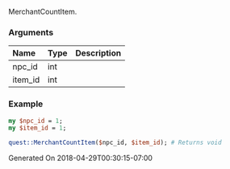 MerchantCountItem.
### Arguments
**Name**|**Type**|**Description**
:---|:---|:---
npc_id|int|
item_id|int|

### Example

```perl
my $npc_id = 1;
my $item_id = 1;

quest::MerchantCountItem($npc_id, $item_id); # Returns void
```


Generated On 2018-04-29T00:30:15-07:00
